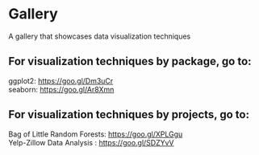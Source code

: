 # Gallery
A gallery that showcases data visualization techniques

## For visualization techniques by package, go to:
ggplot2: https://goo.gl/Dm3uCr  
seaborn: https://goo.gl/Ar8Xmn


## For visualization techniques by projects, go to:
Bag of Little Random Forests: https://goo.gl/XPLGgu  
Yelp-Zillow Data Analysis   : https://goo.gl/SDZYvV
